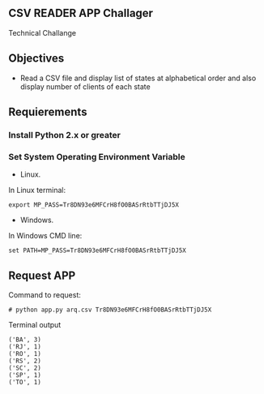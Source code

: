 ## CSV READER APP Challager
Technical Challange

## Objectives

* Read a CSV file and display list of states at alphabetical order and also display number of clients of each state

## Requierements

### Install Python 2.x or greater

### Set System Operating Environment Variable

* Linux.

In Linux terminal:

`export MP_PASS=Tr8DN93e6MFCrH8fO0BASrRtbTTjDJ5X`

* Windows.

In Windows CMD line:

`set PATH=MP_PASS=Tr8DN93e6MFCrH8fO0BASrRtbTTjDJ5X`

## Request APP 

Command to request:

`# python app.py arq.csv Tr8DN93e6MFCrH8fO0BASrRtbTTjDJ5X`

Terminal output

```
('BA', 3)
('RJ', 1)
('RO', 1)
('RS', 2)
('SC', 2)
('SP', 1)
('TO', 1)
```

